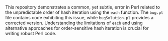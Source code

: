 This repository demonstrates a common, yet subtle, error in Perl related to the unpredictable order of hash iteration using the `each` function. The `bug.pl` file contains code exhibiting this issue, while `bugSolution.pl` provides a corrected version.  Understanding the limitations of `each` and using alternative approaches for order-sensitive hash iteration is crucial for writing robust Perl code.